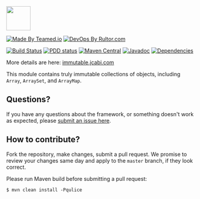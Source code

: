 <img src="http://img.jcabi.com/logo-square.svg" width="64px" height="64px" />

[![Made By Teamed.io](http://img.teamed.io/btn.svg)](http://www.teamed.io)
[![DevOps By Rultor.com](http://www.rultor.com/b/jcabi/jcabi-immutable)](http://www.rultor.com/p/jcabi/jcabi-immutable)

[![Build Status](https://travis-ci.org/jcabi/jcabi-immutable.svg?branch=master)](https://travis-ci.org/jcabi/jcabi-immutable)
[![PDD status](http://www.0pdd.com/svg?name=jcabi/jcabi-immutable)](http://www.0pdd.com/p?name=teamed/jcabi/jcabi-immutable)
[![Maven Central](https://maven-badges.herokuapp.com/maven-central/com.jcabi/jcabi-immutable/badge.svg)](https://maven-badges.herokuapp.com/maven-central/com.jcabi/jcabi-immutable)
[![Javadoc](https://javadoc-emblem.rhcloud.com/doc/com.jcabi/jcabi-immutable/badge.svg)](http://www.javadoc.io/doc/com.jcabi/jcabi-immutable)
[![Dependencies](https://www.versioneye.com/user/projects/561ac50ca193340f28001121/badge.svg?style=flat)](https://www.versioneye.com/user/projects/561ac50ca193340f28001121)

More details are here: [immutable.jcabi.com](http://immutable.jcabi.com/index.html)

This module contains truly immutable collections of objects, including
`Array`, `ArraySet`, and `ArrayMap`.

## Questions?

If you have any questions about the framework, or something doesn't work as expected,
please [submit an issue here](https://github.com/jcabi/jcabi-immutable/issues/new).

## How to contribute?

Fork the repository, make changes, submit a pull request.
We promise to review your changes same day and apply to
the `master` branch, if they look correct.

Please run Maven build before submitting a pull request:

```
$ mvn clean install -Pqulice
```
